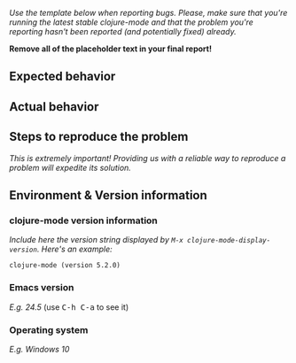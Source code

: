 *Use the template below when reporting bugs. Please, make sure that
you're running the latest stable clojure-mode and that the problem you're reporting
hasn't been reported (and potentially fixed) already.*

**Remove all of the placeholder text in your final report!**

## Expected behavior

## Actual behavior

## Steps to reproduce the problem

*This is extremely important! Providing us with a reliable way to reproduce
a problem will expedite its solution.*

## Environment & Version information

### clojure-mode version information

*Include here the version string displayed by `M-x
clojure-mode-display-version`. Here's an example:*

```
clojure-mode (version 5.2.0)
```

### Emacs version

*E.g. 24.5* (use <kbd>C-h C-a</kbd> to see it)

### Operating system

*E.g. Windows 10*
